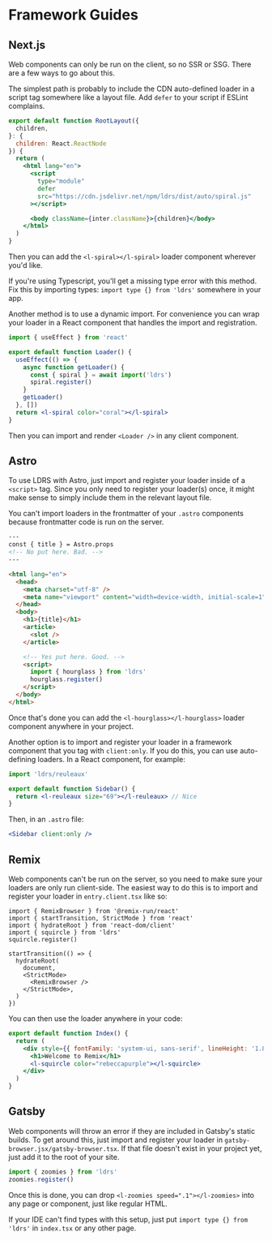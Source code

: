 # Framework Guides

## Next.js

Web components can only be run on the client, so no SSR or SSG. There are a few ways to go about this.

The simplest path is probably to include the CDN auto-defined loader in a script tag somewhere like a layout file. Add `defer` to your script if ESLint complains.

```jsx #8-12
export default function RootLayout({
  children,
}: {
  children: React.ReactNode
}) {
  return (
    <html lang="en">
      <script
        type="module"
        defer
        src="https://cdn.jsdelivr.net/npm/ldrs/dist/auto/spiral.js"
      ></script>

      <body className={inter.className}>{children}</body>
    </html>
  )
}
```

Then you can add the `<l-spiral></l-spiral>` loader component wherever you'd like.

If you're using Typescript, you'll get a missing type error with this method. Fix this by importing types: `import type {} from 'ldrs'` somewhere in your app.

Another method is to use a dynamic import. For convenience you can wrap your loader in a React component that handles the import and registration.

```jsx
import { useEffect } from 'react'

export default function Loader() {
  useEffect(() => {
    async function getLoader() {
      const { spiral } = await import('ldrs')
      spiral.register()
    }
    getLoader()
  }, [])
  return <l-spiral color="coral"></l-spiral>
}
```

Then you can import and render `<Loader />` in any client component.

## Astro

To use LDRS with Astro, just import and register your loader inside of a `<script>` tag. Since you only need to register your loader(s) once, it might make sense to simply include them in the relevant layout file.

You can't import loaders in the frontmatter of your `.astro` components because frontmatter code is run on the server.

```html #3,17-21
---
const { title } = Astro.props
<!-- No put here. Bad. -->
---

<html lang="en">
  <head>
    <meta charset="utf-8" />
    <meta name="viewport" content="width=device-width, initial-scale=1" />
  </head>
  <body>
    <h1>{title}</h1>
    <article>
      <slot />
    </article>

    <!-- Yes put here. Good. -->
    <script>
      import { hourglass } from 'ldrs'
      hourglass.register()
    </script>
  </body>
</html>
```

Once that's done you can add the `<l-hourglass></l-hourglass>` loader component anywhere in your project.

Another option is to import and register your loader in a framework component that you tag with `client:only`. If you do this, you can use auto-defining loaders. In a React component, for example:

```jsx
import 'ldrs/reuleaux'

export default function Sidebar() {
  return <l-reuleaux size="69"></l-reuleaux> // Nice
}
```

Then, in an `.astro` file:

```jsx
<Sidebar client:only />
```

## Remix

Web components can't be run on the server, so you need to make sure your loaders are only run client-side. The easiest way to do this is to import and register your loader in `entry.client.tsx` like so:

```tsx #4-5
import { RemixBrowser } from '@remix-run/react'
import { startTransition, StrictMode } from 'react'
import { hydrateRoot } from 'react-dom/client'
import { squircle } from 'ldrs'
squircle.register()

startTransition(() => {
  hydrateRoot(
    document,
    <StrictMode>
      <RemixBrowser />
    </StrictMode>,
  )
})
```

You can then use the loader anywhere in your code:

```jsx #5
export default function Index() {
  return (
    <div style={{ fontFamily: 'system-ui, sans-serif', lineHeight: '1.8' }}>
      <h1>Welcome to Remix</h1>
      <l-squircle color="rebeccapurple"></l-squircle>
    </div>
  )
}
```

## Gatsby

Web components will throw an error if they are included in Gatsby's static builds. To get around this, just import and register your loader in `gatsby-browser.jsx/gatsby-browser.tsx`. If that file doesn't exist in your project yet, just add it to the root of your site.

```jsx
import { zoomies } from 'ldrs'
zoomies.register()
```

Once this is done, you can drop `<l-zoomies speed=".1"></l-zoomies>` into any page or component, just like regular HTML.

If your IDE can't find types with this setup, just put `import type {} from 'ldrs'` in `index.tsx` or any other page.
